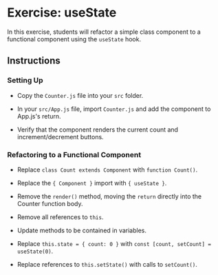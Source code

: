 # Exercise: useState

In this exercise, students will refactor a simple class component to a functional component using the `useState` hook. 

## Instructions

### Setting Up

- Copy the `Counter.js` file into your `src` folder.

- In your `src/App.js` file, import `Counter.js` and add the component to App.js's return.

- Verify that the component renders the current count and increment/decrement buttons.

### Refactoring to a Functional Component

- Replace `class Count extends Component` with `function Count()`.

- Replace the  ` { Component } ` import with ` { useState } `.

- Remove the `render()` method, moving the `return` directly into the Counter function body.

- Remove all references to `this`.

- Update methods to be contained in variables.

- Replace `this.state = { count: 0 }` with `const [count, setCount] = useState(0)`.

- Replace references to `this.setState()` with calls to `setCount()`.